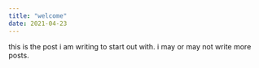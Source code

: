 ```yaml
---
title: "welcome"
date: 2021-04-23
---
```


this is the post i am writing to start out with. i may or may not write more posts.
